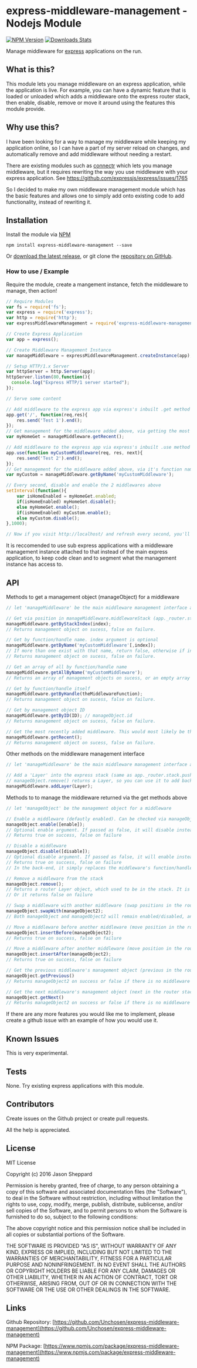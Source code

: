 # express-middleware-management - Nodejs Module

[![NPM Version][npm-image]][npm-url]
[![Downloads Stats][npm-downloads]][npm-url]

Manage middleware for [express](https://www.npmjs.com/package/express) applications on the run.

## What is this?

This module lets you manage middleware on an express application, while the application is live. For example, you can have a dynamic feature that is loaded or unloaded which adds a middleware onto the express router stack, then enable, disable, remove or move it around using the features this module provide.


## Why use this?

I have been looking for a way to manage my middleware while keeping my application online, so I can have a part of my server reload on changes, and automatically remove and add middleware without needing a restart.

There are existing modules such as [connectr](https://www.npmjs.com/package/connectr) which lets you manage middleware, but it requires rewriting the way you use middleware with your express application. See https://github.com/expressjs/express/issues/1765

So I decided to make my own middleware management module which has the basic features and allows one to simply add onto existing code to add functionality, instead of rewriting it.

## Installation

Install the module via [NPM](https://www.npmjs.com/package/express-middleware-management)
```
npm install express-middleware-management --save
```
Or [download the latest release](https://github.com/Unchosen/express-middleware-management/releases), or git clone the [repository on GitHub](https://github.com/Unchosen/express-middleware-management).

### How to use / Example

Require the module, create a mangement instance, fetch the middleware to manage, then action!

```javascript
// Require Modules
var fs = require('fs');
var express = require('express');
var http = require('http');
var expressMiddlewareManagement = require('express-middleware-management');

// Create Express Application
var app = express();

// Create Middleware Management Instance
var manageMiddleware = expressMiddlewareManagement.createInstance(app);

// Setup HTTP/1.x Server
var httpServer = http.Server(app);
httpServer.listen(80,function(){
  console.log("Express HTTP/1 server started");
});

// Serve some content

// Add middleware to the express app via express's inbuilt .get method
app.get('/', function(req,res){
    res.send('Test 1').end();
});
// Get management for the middleware added above, via getting the most recently added
var myHomeGet = manageMiddleware.getRecent();

// Add middleware to the express app via express's inbuilt .use method
app.use(function myCustomMiddleware(req, res, next){
	res.send('Test 2').end();
});
// Get management for the middleware added above, via it's function name
var myCustom = manageMiddleware.getByName('myCustomMiddleware');

// Every second, disable and enable the 2 middlewares above
setInterval(function(){
	var isHomeEnabled = myHomeGet.enabled;
	if(isHomeEnabled) myHomeGet.disable();
    else myHomeGet.enable();
    if(isHomeEnabled) myCustom.enable();
    else myCustom.disable();
},1000);

// Now if you visit http://localhost/ and refresh every second, you'll see them switching.
```

It is reccomended to use sub express applications with a middleware management instance attached to that instead of the main express application, to keep code clean and to segment what the management instance has access to.

## API

Methods to get a management object (manageObject) for a middleware

```javascript
// let 'manageMiddleware' be the main middleware management interface as shown above

// Get via position in manageMiddleware.middlewareStack (app._router.stack)
manageMiddleware.getByStackIndex(index);
// Returns management object on sucess, false on failure.

// Get by function/handle name. index argument is optional
manageMiddleware.getByName('myCustomMiddleware'[,index]);
// If more than one exist with that name, return false, otherwise if index is specified, return the nth result. -1 for the last result.
// Returns management object on sucess, false on failure.

// Get an array of all by function/handle name
manageMiddleware.getAllByName('myCustomMiddleware');
// Returns an array of management objects on sucess, or an empty array on failure.

// Get by function/handle itself
manageMiddleware.getByHandle(theMiddlewareFunction);
// Returns management object on sucess, false on failure.

// Get by management object ID
manageMiddleware.getByID(ID); // manageObject.id
// Returns management object on sucess, false on failure.

// Get the most recently added middleware. This would most likely be the method you use the most.
manageMiddleware.getRecent();
// Returns management object on sucess, false on failure.
```

Other methods on the middleware management interface
```javascript
// let 'manageMiddleware' be the main middleware management interface as shown above

// Add a 'Layer' into the express stack (same as app._router.stack.push(Layer))
// manageObject.remove() returns a Layer, so you can use it to add back in later, or to move a middleware Layer between different express applications
manageMiddleware.addLayer(Layer);
```

Methods to to manage the middleware returned via the get methods above
```javascript
// let 'manageObject' be the management object for a middleware

// Enable a middleware (defautly enabled). Can be checked via manageObject.enabled
manageObject.enable([enable]);
// Optional enable argument. If passed as false, it will disable instead
// Returns true on success, false on failure

// Disable a middleware
manageObject.disable([disable]);
// Optional disable argument. If passed as false, it will enable instead
// Returns true on success, false on failure
// In the back-end, it simply replaces the middleware's function/handle with a No-Op middleware that simply calls next()

// Remove a middleware from the stack
manageObject.remove();
// Returns a router Layer object, which used to be in the stack. It is able to be added back into an express router stack directly, or via manageMiddleware.addLayer(Layer)
// Or it returns false on failure

// Swap a middleware with another middleware (swap positions in the router stack)
manageObject.swapWith(manageObject2);
// Both manageObject and manageObject2 will remain enabled/disabled, and keep the same ID as they had before. Only the Layer object is swapped.

// Move a middleware before another middleware (move position in the router stack)
manageObject.insertBefore(manageObject2);
// Returns true on success, false on failure

// Move a middleware after another middleware (move position in the router stack)
manageObject.insertAfter(manageObject2);
// Returns true on success, false on failure

// Get the previous middleware's management object (previous in the router stack)
manageObject.getPrevious()
// Returns manageObject2 on success or false if there is no middleware before it

// Get the next middleware's management object (next in the router stack)
manageObject.getNext()
// Returns manageObject2 on success or false if there is no middleware after it
```

If there are any more features you would like me to implement, please create a github issue with an example of how you would use it.

## Known Issues

This is very experimental.

## Tests

None. Try existing express applications with this module.

## Contributors

Create issues on the Github project or create pull requests.

All the help is appreciated.

## License

MIT License

Copyright (c) 2016 Jason Sheppard

Permission is hereby granted, free of charge, to any person obtaining a copy
of this software and associated documentation files (the "Software"), to deal
in the Software without restriction, including without limitation the rights
to use, copy, modify, merge, publish, distribute, sublicense, and/or sell
copies of the Software, and to permit persons to whom the Software is
furnished to do so, subject to the following conditions:

The above copyright notice and this permission notice shall be included in all
copies or substantial portions of the Software.

THE SOFTWARE IS PROVIDED "AS IS", WITHOUT WARRANTY OF ANY KIND, EXPRESS OR
IMPLIED, INCLUDING BUT NOT LIMITED TO THE WARRANTIES OF MERCHANTABILITY,
FITNESS FOR A PARTICULAR PURPOSE AND NONINFRINGEMENT. IN NO EVENT SHALL THE
AUTHORS OR COPYRIGHT HOLDERS BE LIABLE FOR ANY CLAIM, DAMAGES OR OTHER
LIABILITY, WHETHER IN AN ACTION OF CONTRACT, TORT OR OTHERWISE, ARISING FROM,
OUT OF OR IN CONNECTION WITH THE SOFTWARE OR THE USE OR OTHER DEALINGS IN THE
SOFTWARE.

## Links

Github Repository: [https://github.com/Unchosen/express-middleware-management](https://github.com/Unchosen/express-middleware-management)

NPM Package: [https://www.npmjs.com/package/express-middleware-management](https://www.npmjs.com/package/express-middleware-management)

[npm-image]: https://img.shields.io/npm/v/express-middleware-management.svg?style=flat-square
[npm-url]: https://npmjs.org/package/express-middleware-management
[npm-downloads]: https://img.shields.io/npm/dm/express-middleware-management.svg?style=flat-square

